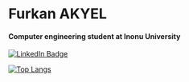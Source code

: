 <h1>Furkan AKYEL</h1>

<h4>Computer engineering student at Inonu University</h4>

<a href="https://tr.linkedin.com/in/furkanakyel" target="_blank">
  <img src="https://img.shields.io/badge/LinkedIn-blue?style=for-the-badge&logo=linkedin&logoColor=white" alt="LinkedIn Badge"/>
</a>

[![Top Langs](https://github-readme-stats.vercel.app/api/top-langs/?username=furkanakyel&layout=compact&theme=vision-friendly-dark)](https://github.com/anuraghazra/github-readme-stats)

<img src="https://komarev.com/ghpvc/?username=furkanakyel&style=flat-square&color=blue" alt=""/>


